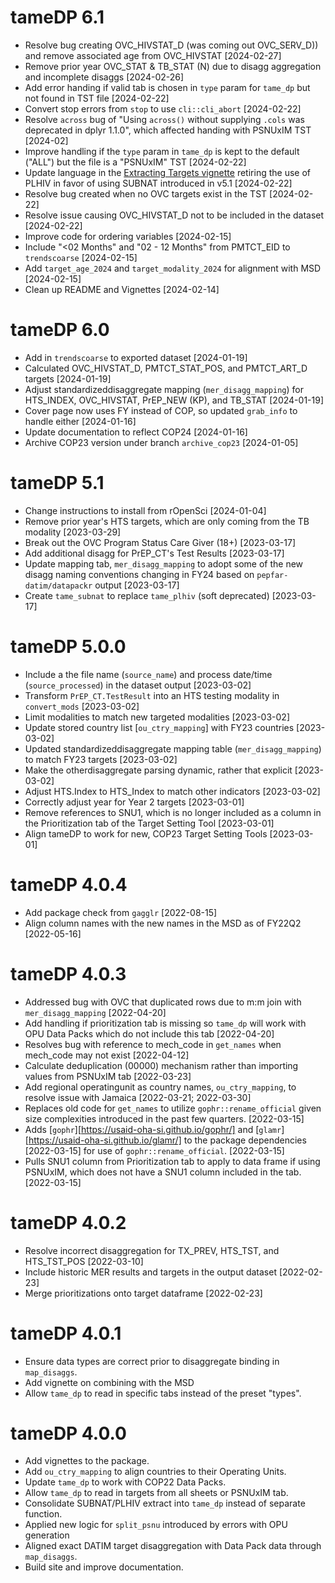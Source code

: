 # tameDP 6.1
* Resolve bug creating OVC_HIVSTAT_D (was coming out OVC_SERV_D)) and remove associated age from OVC_HIVSTAT [2024-02-27]
* Remove prior year OVC_STAT & TB_STAT (N) due to disagg aggregation and incomplete disaggs [2024-02-26]
* Add error handing if valid tab is chosen in `type` param for `tame_dp` but not found in TST file [2024-02-22]
* Convert stop errors from `stop` to use `cli::cli_abort` [2024-02-22]
* Resolve `across` bug of "Using `across()` without supplying `.cols` was deprecated in dplyr 1.1.0", which affected handing with PSNUxIM TST [2024-02]
* Improve handling if the `type` param in `tame_dp` is kept to the default ("ALL") but the file is a "PSNUxIM" TST [2024-02-22] 
* Update language in the [Extracting Targets vignette](extracting-targets.html) retiring the use of PLHIV in favor of using SUBNAT introduced in v5.1 [2024-02-22]
* Resolve bug created when no OVC targets exist in the TST [2024-02-22]
* Resolve issue causing OVC_HIVSTAT_D not to be included in the dataset [2024-02-22]
* Improve code for ordering variables [2024-02-15]
* Include "<02 Months" and "02 - 12 Months" from PMTCT_EID to `trendscoarse` [2024-02-15]
* Add `target_age_2024` and `target_modality_2024` for alignment with MSD [2024-02-15] 
* Clean up README and Vignettes [2024-02-14]

# tameDP 6.0
* Add in `trendscoarse` to exported dataset [2024-01-19]
* Calculated OVC_HIVSTAT_D, PMTCT_STAT_POS, and PMTCT_ART_D targets [2024-01-19]
* Adjust standardizeddisaggregate mapping (`mer_disagg_mapping`) for HTS_INDEX, OVC_HIVSTAT, PrEP_NEW (KP), and TB_STAT [2024-01-19]
* Cover page now uses FY instead of COP, so updated `grab_info` to handle either [2024-01-16]
* Update documentation to reflect COP24 [2024-01-16]
* Archive COP23 version under branch `archive_cop23` [2024-01-05]

# tameDP 5.1
* Change instructions to install from rOpenSci [2024-01-04]
* Remove prior year's HTS targets, which are only coming from the TB modality [2023-03-29]
* Break out the OVC Program Status Care Giver (18+) [2023-03-17]
* Add additional disagg for PrEP_CT's Test Results [2023-03-17] 
* Update mapping tab, `mer_disagg_mapping` to adopt some of the new disagg naming conventions changing in FY24 based on `pepfar-datim/datapackr` output [2023-03-17] 
* Create `tame_subnat` to replace `tame_plhiv` (soft deprecated) [2023-03-17] 

# tameDP 5.0.0
* Include a the file name (`source_name`) and process date/time (`source_processed`) in the dataset output [2023-03-02] 
* Transform `PrEP_CT.TestResult` into an HTS testing modality in `convert_mods` [2023-03-02]
* Limit modalities to match new targeted modalities [2023-03-02]
* Update stored country list [`ou_ctry_mapping`] with FY23 countries [2023-03-02]
* Updated standardizeddisaggregate mapping table (`mer_disagg_mapping`) to match FY23 targets [2023-03-02]
* Make the otherdisaggregate parsing dynamic, rather that explicit [2023-03-02]
* Adjust HTS.Index to HTS_Index to match other indicators [2023-03-02]
* Correctly adjust year for Year 2 targets [2023-03-01]
* Remove references to SNU1, which is no longer included as a column in the Prioritization tab of the Target Setting Tool [2023-03-01]
* Align tameDP to work for new, COP23 Target Setting Tools [2023-03-01]

# tameDP 4.0.4
* Add package check from `gagglr` [2022-08-15]
* Align column names with the new names in the MSD as of FY22Q2 [2022-05-16]

# tameDP 4.0.3
* Addressed bug with OVC that duplicated rows due to m:m join with `mer_disagg_mapping` [2022-04-20]
* Add handling if prioritization tab is missing so `tame_dp` will work with OPU Data Packs which do not include this tab [2022-04-20]
* Resolves bug with reference to mech_code in `get_names` when mech_code may not exist [2022-04-12]
* Calculate deduplication (00000) mechanism rather than importing values from PSNUxIM tab [2022-03-23]
* Add regional operatingunit as country names, `ou_ctry_mapping`, to resolve issue with Jamaica [2022-03-21; 2022-03-30]
* Replaces old code for `get_names` to utilize `gophr::rename_official` given size complexities introduced in the past few quarters. [2022-03-15]
* Adds [`gophr`][https://usaid-oha-si.github.io/gophr/] and [`glamr`][https://usaid-oha-si.github.io/glamr/] to the package dependencies [2022-03-15] for use of `gophr::rename_official`. [2022-03-15]
* Pulls SNU1 column from Prioritization tab to apply to data frame if using PSNUxIM, which does not have a SNU1 column included in the tab. [2022-03-15]

# tameDP 4.0.2
* Resolve incorrect disaggregation for TX_PREV, HTS_TST, and HTS_TST_POS [2022-03-10]
* Include historic MER results and targets in the output dataset [2022-02-23]
* Merge prioritizations onto target dataframe [2022-02-23]

# tameDP 4.0.1
* Ensure data types are correct prior to disaggregate binding in `map_disaggs`.
* Add vignette on combining with the MSD
* Allow `tame_dp` to read in specific tabs instead of the preset "types".

# tameDP 4.0.0
* Add vignettes to the package.
* Add `ou_ctry_mapping` to align countries to their Operating Units.
* Update `tame_dp` to work with COP22 Data Packs.
* Allow `tame_dp` to read in targets from all sheets or PSNUxIM tab.
* Consolidate SUBNAT/PLHIV extract into `tame_dp` instead of separate function.
* Applied new logic for `split_psnu` introduced by errors with OPU generation
* Aligned exact DATIM target disaggregation with Data Pack data through `map_disaggs`.
* Build site and improve documentation.
